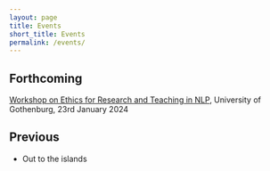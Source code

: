 ```yaml
---
layout: page
title: Events
short_title: Events
permalink: /events/
---
```


## Forthcoming

[Workshop on Ethics for Research and Teaching in NLP](events/ethics-for-nlp/index.md), University of Gothenburg, 23rd January 2024

## Previous

  - Out to the islands

